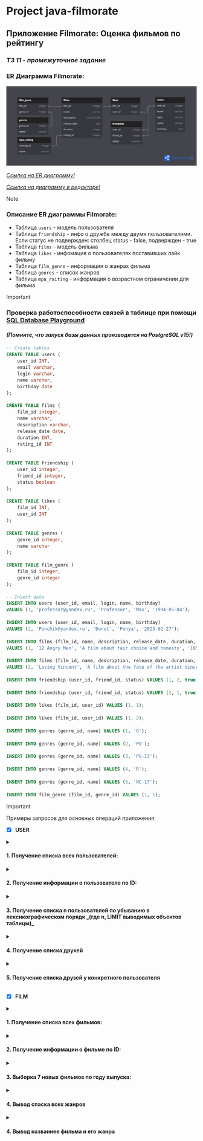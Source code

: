 # Project java-filmorate
## Приложение Filmorate: Оценка фильмов по рейтингу
### _ТЗ 11 - промежуточное задание_
### ER Диаграмма Filmorate:
<img src = "src/main/resources/scheme/ER_Scheme.png" width="" height = "" alt="">

[_Ссылка на ER диаграмму!_](src/main/resources/scheme/ER_Scheme.png)

[_Ссылка на диаграмму в редакторе!_](https://dbdiagram.io/d/65db3b3b5cd0412774c0f72a)
> [!NOTE]
> ### Описание ER диаграммы Filmorate:
* Таблица `users` - модель пользователя
* Таблица `friendship` - инфо о дружбе между двумя пользователями.
  Если статус не подвержден: столбец status - false, подвержден - true
* Таблица `films` - модель фильма
* Таблица `likes` - инфомация о пользователях поставивших лайк фильму
* Таблица `film_genre` - информация о жанрах фильма
* Таблица `genres` - список жанров
* Таблица `mpa_raiting` - информация о  возрастном ограничении для фильма
> [!IMPORTANT]
> ### Проверка работоспособности связей в таблице при помощи [SQL Database Playground](https://www.db-fiddle.com)
> #### _(Помните, что запуск базы данных производится на PostgreSQL v15!)_
```SQL
-- Create tables
CREATE TABLE users (
    user_id INT,
    email varchar,
    login varchar,
    name varchar,
    birthday date
);

CREATE TABLE films (
    film_id integer,
    name varchar,
    description varchar,
    release_date date,
    duration INT,
    rating_id INT
);

CREATE TABLE friendship (
    user_id integer,
    friend_id integer,
    status boolean
);

CREATE TABLE likes (
    film_id INT,
    user_id INT
);

CREATE TABLE genres (
    genre_id integer,
    name varchar
);

CREATE TABLE film_genre (
    film_id integer,
    genre_id integer
);

-- Insert data
INSERT INTO users (user_id, email, login, name, birthday) 
VALUES (1, 'professor@yandex.ru', 'Professor', 'Max', '1994-05-04');

INSERT INTO users (user_id, email, login, name, birthday) 
VALUES (2, 'Ponchik@yandex.ru', 'Donut', 'Ponya', '2023-02-27');

INSERT INTO films (film_id, name, description, release_date, duration, rating_id) 
VALUES (1, '12 Angry Men', 'A film about fair choice and honesty', '1957-04-24', 200, 2);

INSERT INTO films (film_id, name, description, release_date, duration, rating_id) 
VALUES (2, 'Loving Vincent', 'A film about the fate of the artist Vincent Van Gogh ', '2017-04-24', 180, 3);

INSERT INTO friendship (user_id, friend_id, status) VALUES (1, 2, true);

INSERT INTO friendship (user_id, friend_id, status) VALUES (2, 1, true);

INSERT INTO likes (film_id, user_id) VALUES (1, 1);

INSERT INTO likes (film_id, user_id) VALUES (1, 2);

INSERT INTO genres (genre_id, name) VALUES (1, 'G');

INSERT INTO genres (genre_id, name) VALUES (2, 'PG');

INSERT INTO genres (genre_id, name) VALUES (3, 'PG-13');

INSERT INTO genres (genre_id, name) VALUES (4, 'R');

INSERT INTO genres (genre_id, name) VALUES (5, 'NC-17');

INSERT INTO film_genre (film_id, genre_id) VALUES (1, 1);

```

> [!IMPORTANT]
> Примеры запросов для основных операций приложения:


- [x] **USER**

<details>

<summary><h4> 1. Получение списка всех пользователей: </h4></summary>

```SQL
 SELECT *
 FROM users;
```
</details>
<details>

<summary><h4> 2. Получение информации о пользователе по ID: </h4></summary>

```SQL
   SELECT *
   FROM users
   WHERE user_id = 1;
```
</details>
<details>
<summary><h4> 3. Получение списка n пользователей по убыванию в лексикографическом порядк
_(где n, LIMIT выводимых объектов таблицы)_ </h4></summary>

```SQL
   SELECT name
   FROM users
   ORDER BY name DESC
   LIMIT 5;
```
</details>
<details>
<summary><h4> 4. Получение списка друхей </h4></summary>

```SQL
SELECT *
FROM friendship;
```
</details>
<details>
<summary><h4> 5. Получение списка друзей у конкретного пользователя </h4></summary>

```SQL
SELECT u.name
FROM users AS u
INNER JOIN friendship AS f ON u.user_id = f.friend_id
WHERE f.user_id = 1;
```
</details>

- [x] **FILM**

 <details>
<summary><h4> 1. Получение списка всех фильмов: </h4></summary>

```SQL
   SELECT *
   FROM films;
```
</details>
<details>
<summary><h4> 2. Получение информации о фильме по ID: </h4></summary>

```SQL
   SELECT *
   FROM films
   WHERE film_id = 1
```
</details>
<details>
<summary><h4> 3. Выборка 7 новых фильмов по году выпуска: </h4></summary>

```SQL
  SELECT name,
   EXTRACT(YEAR FROM CAST(release_date AS date))
   FROM films
   ORDER BY release_date DESC
   LIMIT 7;
```
</details>
<details>
<summary><h4> 4. Вывод спаска всех жанров </h4></summary>

```SQL
  SELECT * 
  FROM genres;
```
</details>
<details>
<summary><h4> 4. Вывод названиее фильма и его жанра </h4></summary>

```SQL
  SELECT films.name AS film_name,
		 genres.name AS genre_name
FROM film_genre
JOIN genres ON film_genre.genre_id = genres.genre_id
JOIN films ON film_genre.film_id = films.film_id
WHERE film_genre.film_id = 1;
```
</details>
